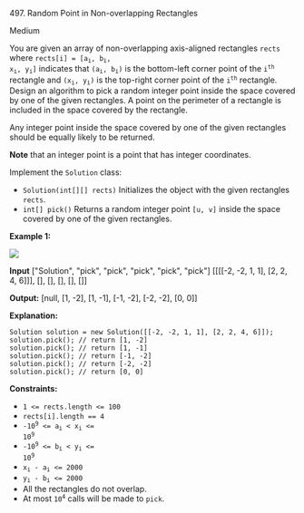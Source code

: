 ﻿497\. Random Point in Non-overlapping Rectangles

Medium

You are given an array of non-overlapping axis-aligned rectangles `rects` where <code>rects[i] = [a<sub>i</sub>, b<sub>i</sub>, x<sub>i</sub>, y<sub>i</sub>]</code> indicates that <code>(a<sub>i</sub>, b<sub>i</sub>)</code> is the bottom-left corner point of the <code>i<sup>th</sup></code> rectangle and <code>(x<sub>i</sub>, y<sub>i</sub>)</code> is the top-right corner point of the <code>i<sup>th</sup></code> rectangle. Design an algorithm to pick a random integer point inside the space covered by one of the given rectangles. A point on the perimeter of a rectangle is included in the space covered by the rectangle.

Any integer point inside the space covered by one of the given rectangles should be equally likely to be returned.

**Note** that an integer point is a point that has integer coordinates.

Implement the `Solution` class:

*   `Solution(int[][] rects)` Initializes the object with the given rectangles `rects`.
*   `int[] pick()` Returns a random integer point `[u, v]` inside the space covered by one of the given rectangles.

**Example 1:**

![](https://assets.leetcode.com/uploads/2021/07/24/lc-pickrandomrec.jpg)

**Input** ["Solution", "pick", "pick", "pick", "pick", "pick"] [[[[-2, -2, 1, 1], [2, 2, 4, 6]]], [], [], [], [], []]

**Output:** [null, [1, -2], [1, -1], [-1, -2], [-2, -2], [0, 0]]

**Explanation:** 

    Solution solution = new Solution([[-2, -2, 1, 1], [2, 2, 4, 6]]);
    solution.pick(); // return [1, -2]
    solution.pick(); // return [1, -1]
    solution.pick(); // return [-1, -2]
    solution.pick(); // return [-2, -2]
    solution.pick(); // return [0, 0]

**Constraints:**

*   `1 <= rects.length <= 100`
*   `rects[i].length == 4`
*   <code>-10<sup>9</sup> <= a<sub>i</sub> < x<sub>i</sub> <= 10<sup>9</sup></code>
*   <code>-10<sup>9</sup> <= b<sub>i</sub> < y<sub>i</sub> <= 10<sup>9</sup></code>
*   <code>x<sub>i</sub> - a<sub>i</sub> <= 2000</code>
*   <code>y<sub>i</sub> - b<sub>i</sub> <= 2000</code>
*   All the rectangles do not overlap.
*   At most <code>10<sup>4</sup></code> calls will be made to `pick`.